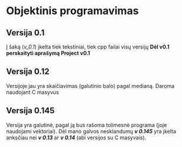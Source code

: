 # Objektinis programavimas
## Versija 0.1
Į šaką (*v_0.1*) įkelta tiek tekstiniai, tiek cpp failai visų versijų
**Dėl v0.1 perskaityti aprašymą Project v0.1**

## Versija 0.12
Versijoje jau yra skaičiavimas (galutinio balo) pagal medianą. Daroma naudojant C masyvus

## Versija 0.145
Versija yra galutinė, pagal ją bus rašoma tolimesnė programa (joje naudojami vektoriai).
Dėl mano galvos nesklandumų ***v 0.145*** yra įkelta anksčiau nei ***v 0.13*** ar ***v 0.14***
(abi versijos su C masyvais).
